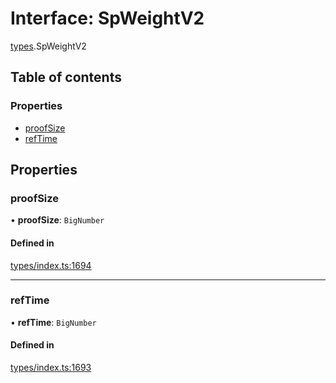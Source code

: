 # Interface: SpWeightV2

[types](../wiki/types).SpWeightV2

## Table of contents

### Properties

- [proofSize](../wiki/types.SpWeightV2#proofsize)
- [refTime](../wiki/types.SpWeightV2#reftime)

## Properties

### proofSize

• **proofSize**: `BigNumber`

#### Defined in

[types/index.ts:1694](https://github.com/PolymeshAssociation/polymesh-sdk/blob/07b115c8/src/types/index.ts#L1694)

___

### refTime

• **refTime**: `BigNumber`

#### Defined in

[types/index.ts:1693](https://github.com/PolymeshAssociation/polymesh-sdk/blob/07b115c8/src/types/index.ts#L1693)

